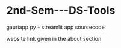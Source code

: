 # 2nd-Sem---DS-Tools


gauriapp.py - streamlit app sourcecode

website link given in the about section 



